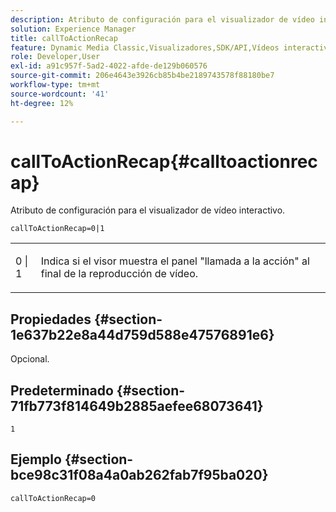```yaml
---
description: Atributo de configuración para el visualizador de vídeo interactivo.
solution: Experience Manager
title: callToActionRecap
feature: Dynamic Media Classic,Visualizadores,SDK/API,Vídeos interactivos
role: Developer,User
exl-id: a91c957f-5ad2-4022-afde-de129b060576
source-git-commit: 206e4643e3926cb85b4be2189743578f88180be7
workflow-type: tm+mt
source-wordcount: '41'
ht-degree: 12%

---
```


# callToActionRecap{#calltoactionrecap}

Atributo de configuración para el visualizador de vídeo interactivo.

`callToActionRecap=0|1`

<table id="table_441553CD34C94A58A9D7CBF772DEDDB6"> 
 <tbody> 
  <tr> 
   <td colname="col1"> <p> <span class="codeph"> 0 | 1</span> </p> </td> 
   <td colname="col2"> <p> Indica si el visor muestra el panel "llamada a la acción" al final de la reproducción de vídeo. </p> </td> 
  </tr> 
 </tbody> 
</table>

## Propiedades {#section-1e637b22e8a44d759d588e47576891e6}

Opcional.

## Predeterminado {#section-71fb773f814649b2885aefee68073641}

`1`

## Ejemplo {#section-bce98c31f08a4a0ab262fab7f95ba020}

```
callToActionRecap=0
```
